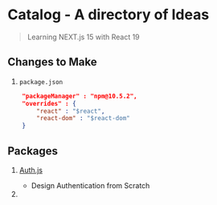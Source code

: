 # Catalog - A directory of Ideas
> Learning NEXT.js 15 with React 19

## Changes to Make
1. `package.json`

```json
    "packageManager" : "npm@10.5.2",
    "overrides" : {
        "react" : "$react",
        "react-dom" : "$react-dom"
    }
```

## Packages 
1. [Auth.js](https://authjs.dev/)
    - Design Authentication from Scratch

2. 